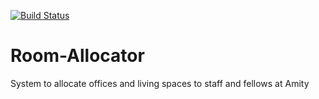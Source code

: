 [![Build Status](https://travis-ci.org/andela-jngatia/Room-Allocator.svg?branch=develop)](https://travis-ci.org/andela-jngatia/Room-Allocator)
# Room-Allocator
System to allocate offices and living spaces to staff and fellows at Amity
